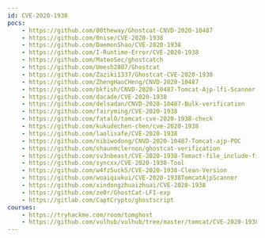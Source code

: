 ```yaml
---
id: CVE-2020-1938
pocs:
    - https://github.com/00theway/Ghostcat-CNVD-2020-10487
    - https://github.com/0nise/CVE-2020-1938
    - https://github.com/DaemonShao/CVE-2020-1938
    - https://github.com/I-Runtime-Error/CVE-2020-1938
    - https://github.com/MateoSec/ghostcatch
    - https://github.com/Umesh2807/Ghostcat
    - https://github.com/Zaziki1337/Ghostcat-CVE-2020-1938
    - https://github.com/ZhengHaoCHeng/CNVD-2020-10487
    - https://github.com/bkfish/CNVD-2020-10487-Tomcat-Ajp-lfi-Scanner
    - https://github.com/dacade/CVE-2020-1938
    - https://github.com/delsadan/CNVD-2020-10487-Bulk-verification
    - https://github.com/fairyming/CVE-2020-1938
    - https://github.com/fatal0/tomcat-cve-2020-1938-check
    - https://github.com/kukudechen-chen/cve-2020-1938
    - https://github.com/laolisafe/CVE-2020-1938
    - https://github.com/nibiwodong/CNVD-2020-10487-Tomcat-ajp-POC
    - https://github.com/shaunmclernon/ghostcat-verification
    - https://github.com/sv3nbeast/CVE-2020-1938-Tomact-file_include-file_read
    - https://github.com/syncxx/CVE-2020-1938-Tool
    - https://github.com/w4fz5uck5/CVE-2020-1938-Clean-Version
    - https://github.com/woaiqiukui/CVE-2020-1938TomcatAjpScanner
    - https://github.com/xindongzhuaizhuai/CVE-2020-1938
    - https://github.com/ze0r/GhostCat-LFI-exp
    - https://gitlab.com/CaptCrypto/ghostscript
courses:
    - https://tryhackme.com/room/tomghost
    - https://github.com/vulhub/vulhub/tree/master/tomcat/CVE-2020-1938
---
```

